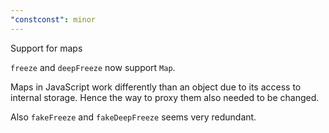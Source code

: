 ```yaml
---
"constconst": minor
---
```


Support for maps

`freeze` and `deepFreeze` now support `Map`.

Maps in JavaScript work differently than an object due to its access to internal storage. Hence the way to proxy them also needed to be changed.

Also `fakeFreeze` and `fakeDeepFreeze` seems very redundant.
